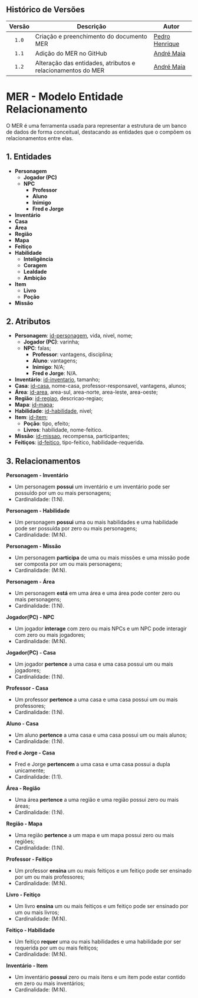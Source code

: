## Histórico de Versões
| Versão | Descrição                     | Autor                                                        |
| :----: |  ------------------------------------------------- | -------------------------------------------------------------------------------------------------------------------- |
| `1.0` |  Criação e preenchimento do documento MER             | [Pedro Henrique](https://github.com/PhFariaa)                               |
|`1.1`| Adição do MER no GitHub |[André Maia](https://github.com/andre-maia51) |
|`1.2`| Alteração das entidades, atributos e relacionamentos do MER |[André Maia](https://github.com/andre-maia51) |

# MER - Modelo Entidade Relacionamento
O MER é uma ferramenta usada para representar a estrutura de um banco de dados de forma conceitual, destacando as entidades que o compõem os relacionamentos entre elas.

## 1. Entidades
- **Personagem**
    - **Jogador (PC)**
    - **NPC**
        - **Professor**
        - **Aluno**
        - **Inimigo**
        - **Fred e Jorge**
- **Inventário**
- **Casa**
- **Área**
- **Região**
- **Mapa**
- **Feitiço**
- **Habilidade**
    - **Inteligência**
    - **Coragem**
    - **Lealdade**
    - **Ambição**
- **Item**
    - **Livro**
    - **Poção**
- **Missão**

## 2. Atributos
- **Personagem**: <ins>id-personagem</ins>, vida, nivel, nome;
    - **Jogador (PC)**: varinha;
    - **NPC**: falas;
        - **Professor**: vantagens, disciplina;
        - **Aluno**: vantagens;
        - **Inimigo**: N/A;
        - **Fred e Jorge**: N/A.
- **Inventário**: <ins>id-inventario</ins>, tamanho;
- **Casa**: <ins>id-casa</ins>, nome-casa, professor-responsavel, vantagens, alunos;
- **Área**: <ins>id-area</ins>, area-sul, area-norte, area-leste, area-oeste;
- **Região**: <ins>id-regiao</ins>, descricao-regiao;
- **Mapa**: <ins>id-mapa</ins>;
- **Habilidade**: <ins>id-habilidade</ins>, nivel;
- **Item**: <ins>id-item</ins>;
    - **Poção**: tipo, efeito;
    - **Livros**: habilidade, nome-feitico.
- **Missão**: <ins>id-missao</ins>, recompensa, participantes;
- **Feitiços**: <ins>id-feitico</ins>, tipo-feitico, habilidade-requerida.

## 3. Relacionamentos
**Personagem - Inventário**
- Um personagem **possui** um inventário e um inventário pode ser possuído por um ou mais personagens;
- Cardinalidade: (1:N).

**Personagem - Habilidade**
- Um personagem **possui** uma ou mais habilidades e uma habilidade pode ser possuída por zero ou mais personagens;
- Cardinalidade: (M:N).

**Personagem - Missão**
- Um personagem **participa** de uma ou mais missões e uma missão pode ser composta por um ou mais personagens;
- Cardinalidade: (M:N).

**Personagem - Área**
- Um personagem **está** em uma área e uma área pode conter zero ou mais personagens;
- Cardinalidade: (1:N).

**Jogador(PC) - NPC**
- Um jogador **interage** com zero ou mais NPCs e um NPC pode interagir com zero ou mais jogadores;
- Cardinalidade: (M:N).

**Jogador(PC) - Casa**
- Um jogador **pertence** a uma casa e uma casa possui um ou mais jogadores;
- Cardinalidade: (1:N).

**Professor - Casa**
- Um professor **pertence** a uma casa e uma casa possui um ou mais professores;
- Cardinalidade: (1:N).

**Aluno - Casa**
- Um aluno **pertence** a uma casa e uma casa possui um ou mais alunos;
- Cardinalidade: (1:N).

**Fred e Jorge - Casa**
- Fred e Jorge **pertencem** a uma casa e uma casa possui a dupla unicamente;
- Cardinalidade: (1:1).

**Área - Região**
- Uma área **pertence** a uma região e uma região possui zero ou mais áreas;
- Cardinalidade: (1:N).

**Região - Mapa**
- Uma região **pertence** a um mapa e um mapa possui zero ou mais regiões;
- Cardinalidade: (1:N).

**Professor - Feitiço**
- Um professor **ensina** um ou mais feitiços e um feitiço pode ser ensinado por um ou mais professores;
- Cardinalidade: (M:N).

**Livro - Feitiço**
- Um livro **ensina** um ou mais feitiços e um feitiço pode ser ensinado por um ou mais livros;
- Cardinalidade: (M:N).

**Feitiço - Habilidade**
- Um feitiço **requer** uma ou mais habilidades e uma habilidade por ser requerida por um ou mais feitiços;
- Cardinalidade: (M:N).

**Inventário - Item**
- Um inventário **possui** zero ou mais itens e um item pode estar contido em zero ou mais inventários;
- Cardinalidade: (M:N).